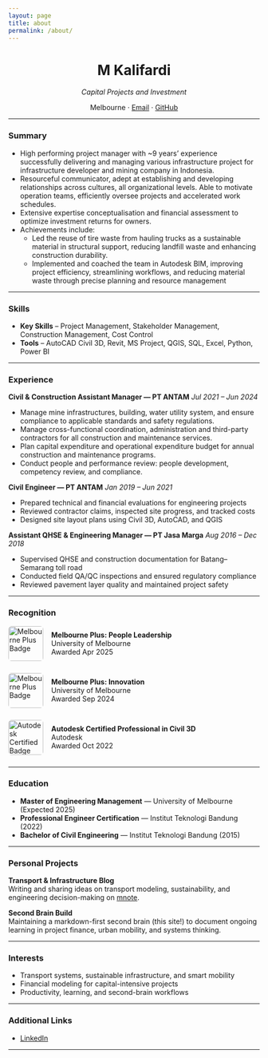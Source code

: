 ```yaml
---
layout: page
title: about
permalink: /about/
---
```


<div style="text-align: center;">
  <h1>M Kalifardi</h1>
  <p><em>Capital Projects and Investment</em></p>
  <p>
    Melbourne · 
    <a href="mailto:m.kalifardi@gmail.com">Email</a> · 
    <a href="https://github.com/mkalifardi">GitHub</a>
  </p>
</div>

---

### Summary


- High performing project manager with ~9 years’ experience successfully delivering and managing various infrastructure project for infrastructure developer and mining company in Indonesia.
- Resourceful communicator, adept at establishing and developing relationships across cultures, all organizational levels. Able to motivate operation teams, efficiently oversee projects and accelerated work schedules.
- Extensive expertise conceptualisation and financial assessment to optimize investment returns for owners.
- Achievements include:
    - Led the reuse of tire waste from hauling trucks as a sustainable material in structural support, reducing landfill waste and enhancing construction durability.
    - Implemented and coached the team in Autodesk BIM, improving project efficiency, streamlining workflows, and reducing material waste through precise planning and resource management


---

### Skills

- **Key Skills** – Project Management, Stakeholder Management, Construction Management, Cost Control  
- **Tools** – AutoCAD Civil 3D, Revit, MS Project, QGIS, SQL, Excel, Python, Power BI  


---

### Experience

**Civil & Construction Assistant Manager — PT ANTAM**
*Jul 2021 – Jun 2024*

- Manage mine infrastructures, building, water utility system, and ensure compliance to applicable standards and safety regulations.
- Manage cross-functional coordination, administration and third-party contractors for all construction and maintenance services. 
- Plan capital expenditure and operational expenditure budget for annual construction and maintenance programs. 
- Conduct people and performance review: people development, competency review, and compliance.

**Civil Engineer — PT ANTAM**
*Jan 2019 – Jun 2021*

- Prepared technical and financial evaluations for engineering projects  
- Reviewed contractor claims, inspected site progress, and tracked costs  
- Designed site layout plans using Civil 3D, AutoCAD, and QGIS

**Assistant QHSE & Engineering Manager — PT Jasa Marga**
*Aug 2016 – Dec 2018*

- Supervised QHSE and construction documentation for Batang–Semarang toll road  
- Conducted field QA/QC inspections and ensured regulatory compliance  
- Reviewed pavement layer quality and maintained project safety

---

### Recognition

<div style="display: flex; align-items: center; gap: 1rem; margin-bottom: 1.5rem;">
  <img src="https://media.au.badgr.com/uploads/badges/assertion-FevBKvM4SJ-XM1H6ddgojg.svg?versionId=ggkwa3EbZFat0rQJDuCeaOYMGSXL7NPh" alt="Melbourne Plus Badge" width="70" height="70" style="border-radius: 6px;" />
  <div>
    <strong>Melbourne Plus: People Leadership</strong><br />
    University of Melbourne<br />
    Awarded Apr 2025
  </div>
</div>

<div style="display: flex; align-items: center; gap: 1rem; margin-bottom: 1.5rem;">
  <img src="https://media.au.badgr.com/uploads/badges/assertion-YmFkZ2Vib29rLTMxMmU0OTEyLTEzMDMtNDNmNy05OGIyLTU1MDlmYzBhZjdmZQ.svg?versionId=geRdJ6tG8b.sYx_rXiD8knNiJYiSApyC" alt="Melbourne Plus Badge" width="70" height="70" style="border-radius: 6px;" />
  <div>
    <strong>Melbourne Plus: Innovation</strong><br />
    University of Melbourne<br />
    Awarded Sep 2024
  </div>
</div>

<div style="display: flex; align-items: center; gap: 1rem; margin-bottom: 1.5rem;">
  <img src="https://images.credly.com/images/95039132-9073-4745-94d5-33b43b24ef79/image.png" alt="Autodesk Certified Badge" width="70" height="70" style="border-radius: 6px;" />
  <div>
    <strong>Autodesk Certified Professional in Civil 3D</strong><br />
    Autodesk<br />
    Awarded Oct 2022
  </div>
</div>

---

### Education

- **Master of Engineering Management** — University of Melbourne (Expected 2025)  
- **Professional Engineer Certification** — Institut Teknologi Bandung (2022)  
- **Bachelor of Civil Engineering** — Institut Teknologi Bandung (2015)

---

### Personal Projects

**Transport & Infrastructure Blog**  
Writing and sharing ideas on transport modeling, sustainability, and engineering decision-making on [mnote](https://mkalifardi.github.io).

**Second Brain Build**  
Maintaining a markdown-first second brain (this site!) to document ongoing learning in project finance, urban mobility, and systems thinking.

---

### Interests

- Transport systems, sustainable infrastructure, and smart mobility  
- Financial modeling for capital-intensive projects  
- Productivity, learning, and second-brain workflows

---

### Additional Links

- [LinkedIn](https://linkedin.com/in/mkalifardi)  

---